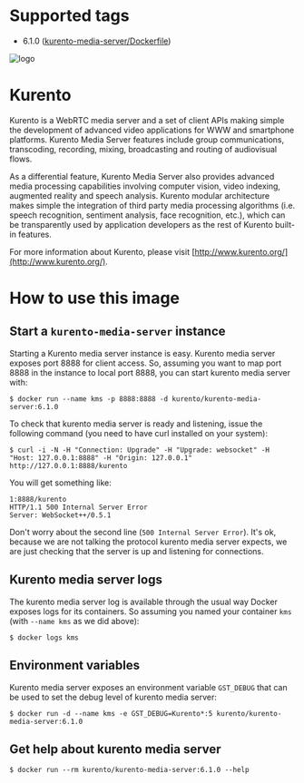 # Supported tags

* 6.1.0 ([kurento-media-server/Dockerfile](https://github.com/kurento/kurento-docker/blob/master/kurento-media-server/Dockerfile))

![logo](http://www.kurento.org/sites/default/files/kurento.png)

# Kurento

Kurento is a WebRTC media server and a set of client APIs making simple the development of advanced video applications for WWW and smartphone platforms. Kurento Media Server features include group communications, transcoding, recording, mixing, broadcasting and routing of audiovisual flows.

As a differential feature, Kurento Media Server also provides advanced media processing capabilities involving computer vision, video indexing, augmented reality and speech analysis. Kurento modular architecture makes simple the integration of third party media processing algorithms (i.e. speech recognition, sentiment analysis, face recognition, etc.), which can be transparently used by application developers as the rest of Kurento built-in features.

For more information about Kurento, please visit [http://www.kurento.org/](http://www.kurento.org/).

# How to use this image

## Start a `kurento-media-server` instance

Starting a Kurento media server instance is easy. Kurento media server exposes port 8888 for client access. So, assuming you want to map port 8888 in the instance to local port 8888, you can start kurento media server with:

```console
$ docker run --name kms -p 8888:8888 -d kurento/kurento-media-server:6.1.0
```

To check that kurento media server is ready and listening, issue the following command (you need to have curl installed on your system):

```console
$ curl -i -N -H "Connection: Upgrade" -H "Upgrade: websocket" -H "Host: 127.0.0.1:8888" -H "Origin: 127.0.0.1" http://127.0.0.1:8888/kurento
```

You will get something like:

```console
1:8888/kurento
HTTP/1.1 500 Internal Server Error
Server: WebSocket++/0.5.1
```

Don't worry about the second line (`500 Internal Server Error`). It's ok, because we are not talking the protocol kurento media server expects, we are just checking that the server is up and listening for connections.

## Kurento media server logs

The kurento media server log is available through the usual way Docker exposes logs for its containers. So assuming you named your container `kms` (with `--name kms` as we did above):

```console
$ docker logs kms
```

## Environment variables

Kurento media server exposes an environment variable `GST_DEBUG` that can be used to set the debug level of kurento media server:

```console
$ docker run -d --name kms -e GST_DEBUG=Kurento*:5 kurento/kurento-media-server:6.1.0
```

## Get help about kurento media server

```console
$ docker run --rm kurento/kurento-media-server:6.1.0 --help
```
